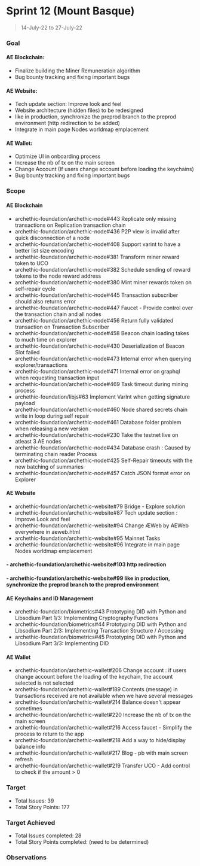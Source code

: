 # Sprint 12 (Mount Basque)

> 14-July-22 to 27-July-22

### Goal

#### AE Blockchain:
- Finalize building the Miner Remuneration algorithm
- Bug bounty tracking and fixing important bugs

#### AE Website: 
- Tech update section: Improve look and feel
- Website architecture (hidden files) to be redesigned
- like in production, synchronize the preprod branch to the preprod environment (http redirection to be added)
- Integrate in main page Nodes worldmap emplacement

#### AE Wallet:
- Optimize UI in onboarding process
- Increase the nb of tx on the main screen
- Change Account (If users change account before loading the keychains)
- Bug bounty tracking and fixing important bugs 

### Scope

#### AE Blockchain
 - archethic-foundation/archethic-node#443 Replicate only missing transactions on Replication transaction chain
 - archethic-foundation/archethic-node#436 P2P view is invalid after quick disconnection of a node
 - archethic-foundation/archethic-node#408 Support varint to have a better list size encoding
 - archethic-foundation/archethic-node#381 Transform miner reward token to UCO
 - archethic-foundation/archethic-node#382 Schedule sending of reward tokens to the node reward address
 - archethic-foundation/archethic-node#380 Mint miner rewards token on self-repair cycle
 - archethic-foundation/archethic-node#445 Transaction subscriber should also returns error
 - archethic-foundation/archethic-node#447 Faucet - Provide control over the transaction chain and all nodes
 - archethic-foundation/archethic-node#456 Return fully validated transaction on Transaction Subscriber
 - archethic-foundation/archethic-node#458 Beacon chain loading takes to much time on explorer
 - archethic-foundation/archethic-node#430 Deserialization of Beacon Slot failed
 - archethic-foundation/archethic-node#473 Internal error when querying explorer/transactions
 - archethic-foundation/archethic-node#471 Internal error on graphql when requesting transaction input
 - archethic-foundation/archethic-node#469 Task timeout during mining process
 - archethic-foundation/libjs#63 Implement VarInt when getting signature payload
 - archethic-foundation/archethic-node#460 Node shared secrets chain write in loop during self repair
 - archethic-foundation/archethic-node#461 Database folder problem when releasing a new version
 - archethic-foundation/archethic-node#230 Take the testnet live on atleast 3 AE nodes
 - archethic-foundation/archethic-node#434 Database crash : Caused by terminating chain reader Process
 - archethic-foundation/archethic-node#425 Self-Repair timeouts with the new batching of summaries
 - archethic-foundation/archethic-node#457 Catch JSON format error on Explorer

#### AE Website
- archethic-foundation/archethic-website#79 Bridge - Explore solution
- archethic-foundation/archethic-website#87 Tech update section : Improve Look and feel
- archethic-foundation/archethic-website#94 Change ÆWeb by AEWeb everywhere in aeweb.html
- archethic-foundation/archethic-website#95 Mainnet Tasks
- archethic-foundation/archethic-website#96 Integrate in main page Nodes worldmap emplacement
#### - archethic-foundation/archethic-website#103 http redirection
#### - archethic-foundation/archethic-website#99 like in production, synchronize the preprod branch to the preprod environment

#### AE Keychains and ID Management
- archethic-foundation/biometrics#43 Prototyping DID with Python and Libsodium Part 1/3: Implementing Cryptography Functions
- archethic-foundation/biometrics#44 Prototyping DID with Python and Libsodium Part 2/3: Implementing Transaction Structure / Accessing
- archethic-foundation/biometrics#45 Prototyping DID with Python and Libsodium Part 3/3: Implementing DID

#### AE Wallet
- archethic-foundation/archethic-wallet#206 Change account : if users change account before the loading of the keychain, the account selected is not selected
- archethic-foundation/archethic-wallet#189 Contents (message) in transactions received are not available when we have several messages
- archethic-foundation/archethic-wallet#214 Balance doesn't appear sometimes
- archethic-foundation/archethic-wallet#220 Increase the nb of tx on the main screen
- archethic-foundation/archethic-wallet#216 Access faucet - Simplify the process to return to the app
- archethic-foundation/archethic-wallet#218 Add a way to hide/display balance info
- archethic-foundation/archethic-wallet#217 Blog - pb with main screen refresh
- archethic-foundation/archethic-wallet#219 Transfer UCO - Add control to check if the amount > 0

### Target
- Total Issues: 39
- Total Story Points: 177

### Target Achieved
- Total Issues completed: 28
- Total Story Points completed: (need to be determined)

### Observations 


